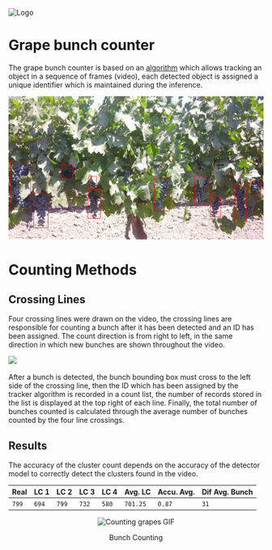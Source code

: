 
![Logo](https://www.australfalcon.com/wp-content/uploads/2020/04/australfalcon-logo_83110dbd991fa114543f627f8df424f4.png)


# Grape bunch counter

The grape bunch counter is based on an [algorithm](https://github.com/sayef/detectron2-deepsort-pytorch) which allows tracking an object in a sequence of frames (video), each detected object is assigned a unique identifier which is maintained during the inference.



![](https://github.com/eddyerach/AustralFalcon_grapes/blob/b22c49ada2b7705c93f53b71f25f7592abc45cad/imgs/Hilera_2_2_37_1_frame4320.jpg)
# Counting Methods

## Crossing Lines
Four crossing lines were drawn on the video, the crossing lines 
are responsible for counting a bunch after it has been detected 
and an ID has been assigned. The count direction is from right to left, in the same direction in which new bunches are shown throughout the video.

![](https://lh3.googleusercontent.com/XGv-2ai-ualNYen6iEL0G8dWdXFqLZ6F6LW-kba9JV7j-GM09bTRFZ25GmmHOGbOLnD58iGePEnnckuLNGkSwpLuE4LglJIrpKz6M9Gn4cjddrLRUNoBAOqUDNrmdyZHLGi5cbeUBHdn-j4mosxtGSmhPC3f_EBMet8ziN1jFeRWRraK1Ktc__t8Duvn)

After a bunch is detected, the bunch bounding box must cross to the left side of the crossing line, then the ID which has been assigned by the tracker algorithm is recorded in a count list, the number of records stored in the list is displayed at the top right of each line. Finally, the total number of bunches counted is calculated through the average number of bunches counted by the four line crossings.


## Results

The accuracy of the cluster count depends on the accuracy of the detector model to correctly detect the clusters found in the video.

| Real  | LC 1     |LC 2 | LC 3     |LC 4  | Avg. LC  |Accu. Avg. | Dif Avg. Bunch  |
| :---- | :------- |:----| :------- |:---- | :------- |:--------  | :-------        |
| `799` | `694`    |`799`| `732`    |`580` | `701.25` |`0.87`     | `31`            |

<p align="center">
  <img src="https://github.com/eddyerach/AustralFalcon_grapes/blob/350b84f3738d653e5839de6faeba8ec5dab506a8/imgs/modelov3_aumento_color_th01_Hilera_2_2_37_2_SEG10_small.gif" alt="Counting grapes GIF"/>
  <div class="caption" float="center" align="center">Bunch Counting</div>
</p>